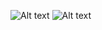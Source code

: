 ![Alt text](https://monosnap.com/file/WUdAW0Orx5vhoPew7jU8sfGQ8AfufN.png)
![Alt text](https://monosnap.com/file/xzwP6NWXT9kjcp7yhpNLRWqqIbqtMc.png)



